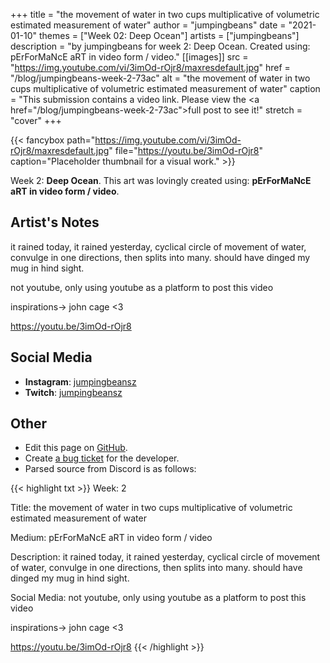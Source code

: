 +++
title =       "the movement of water in two cups multiplicative of volumetric estimated measurement of water"
author =      "jumpingbeans"
date =        "2021-01-10"
themes =      ["Week 02: Deep Ocean"]
artists =     ["jumpingbeans"]
description = "by jumpingbeans for week 2: Deep Ocean. Created using: pErForMaNcE aRT in video form / video."
[[images]]
      src = "https://img.youtube.com/vi/3imOd-rOjr8/maxresdefault.jpg"
      href = "/blog/jumpingbeans-week-2-73ac"
      alt = "the movement of water in two cups multiplicative of volumetric estimated measurement of water"
      caption = "This submission contains a video link. Please view the <a href=\"/blog/jumpingbeans-week-2-73ac\">full post</a> to see it!"
      stretch = "cover"
+++


{{< fancybox path="https://img.youtube.com/vi/3imOd-rOjr8/maxresdefault.jpg" file="https://youtu.be/3imOd-rOjr8" caption="Placeholder thumbnail for a visual work." >}}


Week 2: **Deep Ocean**. This art was lovingly created using: **pErForMaNcE aRT in video form / video**.

## Artist's Notes

it rained today, it rained yesterday, cyclical circle of movement of water, convulge in one directions, then splits into many. should have dinged my mug in hind sight. 

not youtube, only using youtube as a platform to post this video

inspirations-> john cage <3

https://youtu.be/3imOd-rOjr8

## Social Media

- **Instagram**: <a href='https://instagram.com/jumpingbeansz' target='_blank'>jumpingbeansz</a>
- **Twitch**: <a href='https://twitch.tv/jumpingbeansz' target='_blank'>jumpingbeansz</a>

## Other

- Edit this page on [GitHub](https://github.com/teaminkling/web-refresh/edit/main/content/blog/jumpingbeans-week-2-73ac.md).
- Create [a bug ticket](https://github.com/teaminkling/web-refresh/issues/new?assignees=&labels=bug&template=problem-report.md&title=) for the developer.
- Parsed source from Discord is as follows:

{{< highlight txt >}}
Week: 2

Title: the movement of water in two cups multiplicative of volumetric estimated measurement of water

Medium: pErForMaNcE aRT in video form / video 

Description: it rained today, it rained yesterday, cyclical circle of movement of water, convulge in one directions, then splits into many. should have dinged my mug in hind sight. 

Social Media: not youtube, only using youtube as a platform to post this video

inspirations-> john cage <3

https://youtu.be/3imOd-rOjr8
{{< /highlight >}}